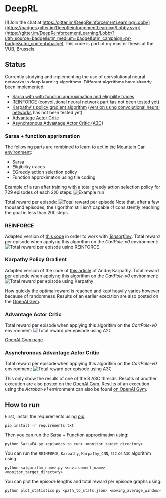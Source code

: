 # DeepRL

[![Join the chat at https://gitter.im/DeepReinforcementLearning/Lobby](https://badges.gitter.im/DeepReinforcementLearning/Lobby.svg)](https://gitter.im/DeepReinforcementLearning/Lobby?utm_source=badge&utm_medium=badge&utm_campaign=pr-badge&utm_content=badge)
This code is part of my master thesis at the VUB, Brussels.

## Status
Currently studying and implementing the use of convolutional neural networks in deep learning algorithms.
Different algorithms have already been implemented:
- [Sarsa with with function approximation and eligibility traces](https://github.com/arnomoonens/DeepRL/blob/master/SarsaFA.py)
- [REINFORCE](https://github.com/arnomoonens/DeepRL/blob/master/REINFORCE.py) (convolutional neural network part has not been tested yet)
- [Karpathy's policy gradient algorithm](https://github.com/arnomoonens/DeepRL/blob/master/Karpathy.py) ([version using convolutional neural networks](https://github.com/arnomoonens/DeepRL/blob/master/Karpathy_CNN.py) has not been tested yet)
- [Advantage Actor Critic](https://github.com/arnomoonens/DeepRL/blob/master/A2C.py)
- [Asynchronous Advantage Actor Critic (A3C)](https://github.com/arnomoonens/DeepRL/blob/master/A3C.py)

### Sarsa + function apprixmation
The following parts are combined to learn to act in the [Mountain Car environment](https://gym.openai.com/envs/MountainCar-v0):
- Sarsa
- Eligibility traces
- EGreedy action selection policy
- Function approximation using tile coding

Example of a run after training with a total greedy action selection policy for 729 episodes of each 200 steps:
![Example run](./results/examplerun.gif)

Total reward per episode:
![Total reward per episode](./results/totalrewardperepisode.png)
Note that, after a few thousand episodes, the algorithm still isn't capable of consistently reaching the goal in less than 200 steps.

### REINFORCE
Adapted version of [this code](http://rl-gym-doc.s3-website-us-west-2.amazonaws.com/mlss/pg-startercode.py) in order to work with [_Tensorflow_](https://www.tensorflow.org/).
Total reward per episode when applying this algorithm on the _CartPole-v0_ environment:
![Total reward per episode using REINFORCE](./results/reinforce-cartpole-v0-rewards.png)

### Karpathy Policy Gradient
Adapted version of the code of [this article](http://karpathy.github.io/2016/05/31/rl/) of Andrej Karpathy.
Total reward per episode when applying this algorithm on the _CartPole-v0_ environment:
![Total reward per episode using Karpathy](./results/karpathy-cartpole-v0-rewards.png)

How quickly the optimal reward is reached and kept heavily varies however because of randomness. Results of an earlier execution are also posted on the [OpenAI Gym](https://gym.openai.com/evaluations/eval_dyl7JQpTXGXY4lIe0pSA).

### Advantage Actor Critic
Total reward per episode when applying this algorithm on the _CartPole-v0_ environment:
![Total reward per episode using A2C](./results/a2c-cartpole-v0-rewards.png)

[OpenAI Gym page](https://gym.openai.com/evaluations/eval_8lGn053RQref7asqoiPPw)

### Asynchronous Advantage Actor Critic
Total reward per episode when applying this algorithm on the _CartPole-v0_ environment:
![Total reward per episode using A3C](./results/a3c-cartpole-v0-rewards.png)

This only show the results of one of the 8 A3C threads.
Results of another execution are also posted on the [OpenAI Gym](https://gym.openai.com/evaluations/eval_deHd1IsvTQeWAnEaSvvkg).
Results of an execution using the _Acrobot-v1_ environment can also be found [on OpenAI Gym](https://gym.openai.com/evaluations/eval_Ig1wrPzQlGipmBAhZ5Tw).
## How to run
First, install the requirements using [pip](https://pypi.python.org/pypi/pip):
```
pip install -r requirements.txt
```

Then you can run the Sarsa + Function approximation using:
```
python SarsaFA.py <episodes_to_run> <monitor_target_directory>
```

You can run the `REINFORCE`, `Karpathy`, `Karpathy_CNN`, `A2C` or `A3C` algorithm using:
```
python <algorithm_name>.py <environment_name> <monitor_target_directory>
```

You can plot the episode lengths and total reward per episode graphs using:
```
python plot_statistics.py <path_to_stats.json> <moving_average_window>
```
